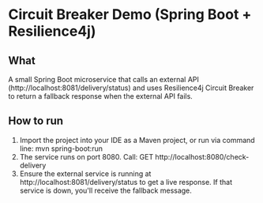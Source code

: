 # Circuit Breaker Demo (Spring Boot + Resilience4j)

## What
A small Spring Boot microservice that calls an external API (http://localhost:8081/delivery/status)
and uses Resilience4j Circuit Breaker to return a fallback response when the external API fails.

## How to run
1. Import the project into your IDE as a Maven project, or run via command line:
   mvn spring-boot:run
2. The service runs on port 8080. Call:
   GET http://localhost:8080/check-delivery
3. Ensure the external service is running at http://localhost:8081/delivery/status to get a live response.
   If that service is down, you'll receive the fallback message.
